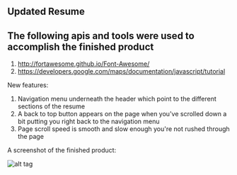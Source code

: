 ## Updated Resume

## The following apis and tools were used to accomplish the finished product

1. http://fortawesome.github.io/Font-Awesome/
2. https://developers.google.com/maps/documentation/javascript/tutorial

New features:

1. Navigation menu underneath the header which point to the different sections of the resume
2. A back to top button appears on the page when you've scrolled down a bit putting you right back to the navigation menu
3. Page scroll speed is smooth and slow enough you're not rushed through the page

A screenshot of the finished product: 

![alt tag]()
